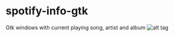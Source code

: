 # spotify-info-gtk
Gtk windows with current playing song, artist and album
![alt tag](http://i.imgur.com/uLHkkU7.png)
